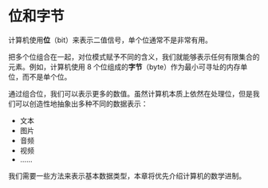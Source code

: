 # 位和字节

计算机使用**位**（bit）来表示二值信号，单个位通常不是非常有用。

把多个位组合在一起，对位模式赋予不同的含义，我们就能够表示任何有限集合的元素。例如，计算机使用 8 个位组成的**字节**（byte）作为最小可寻址的内存单位，而不是单个位。

通过组合位，我们可以表示更多的数值。虽然计算机本质上依然在处理位，但是我们可以创造性地抽象出多种不同的数据表示：

- 文本
- 图片
- 音频
- 视频
- ……

我们需要一些方法来表示基本数据类型，本章将优先介绍计算机的数学进制。

